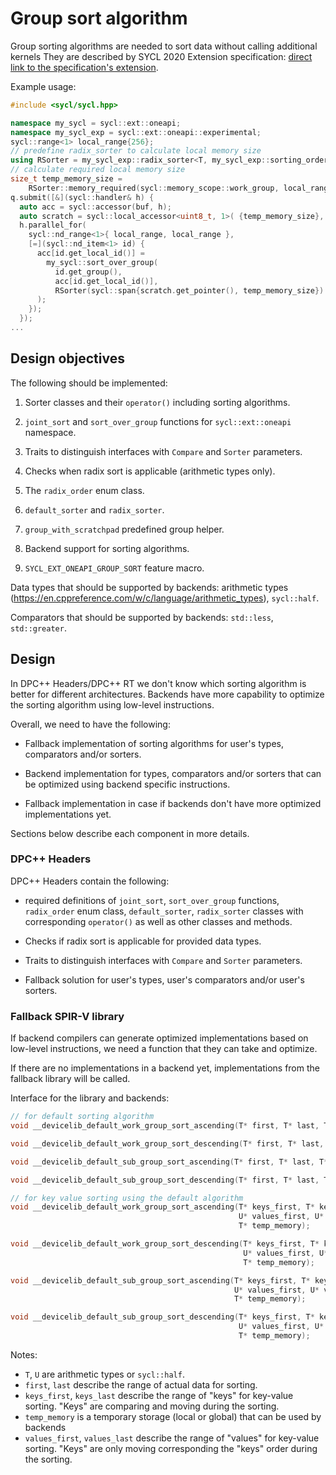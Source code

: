 # Group sort algorithm

Group sorting algorithms are needed to sort data without calling additional kernels
They are described by SYCL 2020 Extension specification:
[direct link to the specification's extension][group_sort_spec].

[group_sort_spec]: https://github.com/intel/llvm/blob/sycl/sycl/doc/extensions/GroupAlgorithms/SYCL_INTEL_group_sort.asciidoc

Example usage:

```cpp
#include <sycl/sycl.hpp>

namespace my_sycl = sycl::ext::oneapi;
namespace my_sycl_exp = sycl::ext::oneapi::experimental;
sycl::range<1> local_range{256};
// predefine radix_sorter to calculate local memory size
using RSorter = my_sycl_exp::radix_sorter<T, my_sycl_exp::sorting_order::descending>;
// calculate required local memory size
size_t temp_memory_size =
    RSorter::memory_required(sycl::memory_scope::work_group, local_range);
q.submit([&](sycl::handler& h) {
  auto acc = sycl::accessor(buf, h);
  auto scratch = sycl::local_accessor<uint8_t, 1>( {temp_memory_size}, h);
  h.parallel_for(
    sycl::nd_range<1>{ local_range, local_range },
    [=](sycl::nd_item<1> id) {
      acc[id.get_local_id()] =
        my_sycl::sort_over_group(
          id.get_group(),
          acc[id.get_local_id()],
          RSorter(sycl::span{scratch.get_pointer(), temp_memory_size})
      );
    });
  });
...
```

## Design objectives

The following should be implemented:

1. Sorter classes and their `operator()` including sorting algorithms.

2. `joint_sort` and `sort_over_group` functions for `sycl::ext::oneapi` namespace.

3. Traits to distinguish interfaces with `Compare` and `Sorter` parameters.

4. Checks when radix sort is applicable (arithmetic types only).

5. The `radix_order` enum class.

6. `default_sorter` and `radix_sorter`.

7. `group_with_scratchpad` predefined group helper.

8. Backend support for sorting algorithms.

9. `SYCL_EXT_ONEAPI_GROUP_SORT` feature macro.

Data types that should be supported by backends: arithmetic types
(https://en.cppreference.com/w/c/language/arithmetic_types), `sycl::half`.

Comparators that should be supported by backends: `std::less`, `std::greater`.

## Design

In DPC++ Headers/DPC++ RT we don't know which sorting algorithm is better for
different architectures. Backends have more capability to optimize the sorting algorithm
using low-level instructions.

Overall, we need to have the following:
- Fallback implementation of sorting algorithms for user's types, comparators and/or sorters.

- Backend implementation for types, comparators and/or sorters
that can be optimized using backend specific instructions.

- Fallback implementation in case if backends don't have more optimized implementations yet.

Sections below describe each component in more details.

### DPC++ Headers

DPC++ Headers contain the following:
- required definitions of `joint_sort`, `sort_over_group` functions, `radix_order` enum class,
`default_sorter`, `radix_sorter` classes with corresponding `operator()`
as well as other classes and methods.

- Checks if radix sort is applicable for provided data types.

- Traits to distinguish interfaces with `Compare` and `Sorter` parameters.

- Fallback solution for user's types, user's comparators and/or user's sorters.

### Fallback SPIR-V library

If backend compilers can generate optimized implementations based on low-level instructions,
we need a function that they can take and optimize.

If there are no implementations in a backend yet,
implementations from the fallback library will be called.

Interface for the library and backends:

```cpp
// for default sorting algorithm
void __devicelib_default_work_group_sort_ascending(T* first, T* last, T* temp_memory);

void __devicelib_default_work_group_sort_descending(T* first, T* last, T* temp_memory);

void __devicelib_default_sub_group_sort_ascending(T* first, T* last, T* temp_memory);

void __devicelib_default_sub_group_sort_descending(T* first, T* last, T* temp_memory);

// for key value sorting using the default algorithm
void __devicelib_default_work_group_sort_ascending(T* keys_first, T* keys_last,
                                                   U* values_first, U* values_last,
                                                   T* temp_memory);

void __devicelib_default_work_group_sort_descending(T* keys_first, T* keys_last,
                                                    U* values_first, U* values_last,
                                                    T* temp_memory);

void __devicelib_default_sub_group_sort_ascending(T* keys_first, T* keys_last,
                                                  U* values_first, U* values_last,
                                                  T* temp_memory);

void __devicelib_default_sub_group_sort_descending(T* keys_first, T* keys_last,
                                                   U* values_first, U* values_last,
                                                   T* temp_memory);
```

Notes:
- `T`, `U` are arithmetic types or `sycl::half`.
- `first`, `last` describe the range of actual data for sorting.
- `keys_first`, `keys_last` describe the range of "keys" for key-value sorting. "Keys" are comparing
and moving during the sorting.
- `temp_memory` is a temporary storage (local or global) that can be used by backends
- `values_first`, `values_last` describe the range of "values" for key-value sorting. "Keys" are
only moving corresponding the "keys" order during the sorting.
